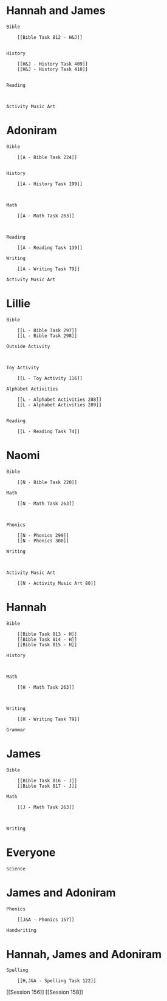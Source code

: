# Hannah and James

	Bible

		[[Bible Task 812 - H&J]]
		

	History

		[[H&J - History Task 409]]
		[[H&J - History Task 410]]
		

	Reading

		

	Activity Music Art

		
# Adoniram

	Bible

		[[A - Bible Task 224]]
		

	History

		[[A - History Task 199]]
		
		

	Math

		[[A - Math Task 263]]
		
		

	Reading

		[[A - Reading Task 139]]

	Writing

		[[A - Writing Task 79]]

	Activity Music Art

		

# Lillie

	Bible

		[[L - Bible Task 297]]
		[[L - Bible Task 298]]

	Outside Activity

		

	Toy Activity

		[[L - Toy Activity 116]]

	Alphabet Activities

		[[L - Alphabet Activities 288]]
		[[L - Alphabet Activities 289]]
		

	Reading

		[[L - Reading Task 74]]

# Naomi

	Bible

		[[N - Bible Task 220]]

	Math

		[[N - Math Task 263]]
		
		

	Phonics

		[[N - Phonics 299]]
		[[N - Phonics 300]]

	Writing

		

	Activity Music Art

		[[N - Activity Music Art 80]]

# Hannah

	Bible

		[[Bible Task 813 - H]]
		[[Bible Task 814 - H]]
		[[Bible Task 815 - H]]

	History

		

	Math

		[[H - Math Task 263]]
		
		

	Writing

		[[H - Writing Task 79]]

	Grammar

		
		
		
# James

	Bible

		[[Bible Task 816 - J]]
		[[Bible Task 817 - J]]

	Math

		[[J - Math Task 263]]
		
		

	Writing

		

# Everyone

	Science

		
		
# James and Adoniram

	Phonics

		[[J&A - Phonics 157]]

	Handwriting

		
# Hannah, James and Adoniram

	Spelling

		[[H,J&A - Spelling Task 122]]


[[Session 156]]
[[Session 158]]
